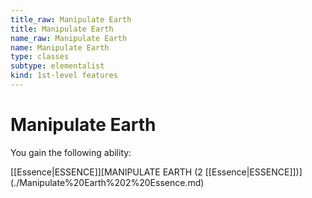 ```yaml
---
title_raw: Manipulate Earth
title: Manipulate Earth
name_raw: Manipulate Earth
name: Manipulate Earth
type: classes
subtype: elementalist
kind: 1st-level features
---
```


# Manipulate Earth

You gain the following ability:

[[Essence|ESSENCE]]\[MANIPULATE EARTH (2 [[Essence|ESSENCE]])\](./Manipulate%20Earth%202%20Essence.md)

